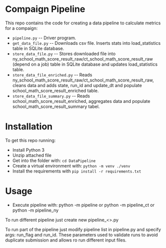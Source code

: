 # Compaign Pipeline

This repo contains the code for creating a data pipeline to calculate metrics for a compaign:

* `pipeline.py` -- Driver program. 
* `get_data_file.py` -- Downloads csv file. Inserts stats into load_statistics table in SQLite database.
* `store_data_file.py` -- Stores downloaded file into ny_school_math_score_result_raw/ct_school_math_score_result_raw (depend on a job) 
  table in SQLite database and updates load_statistics table.
* `store_data_file_enriched.py` -- Reads ny_school_math_score_result_raw/ct_school_math_score_result_raw,
  cleans data and adds state, run_id and update_dt and populate school_math_score_result_enriched table.
* `store_data_file_summary.py` -- Reads school_math_score_result_enriched, aggregates data and populate school_math_score_result_summary tabel.



# Installation

To get this repo running:

* Install Python 3
* Unzip attached file
* Get into the folder with: `cd DataPipeline`
* Create a virtual environment with: `python -m venv ./venv`
* Install the requirements with `pip install -r requirements.txt`


# Usage

* Execute pipeline with:
  python -m pipeline
  or 
  python -m pipeline_ct
  or 
  python -m pipeline_ny

To run different pipeline just create new pipeline_<>.py

To run part of the pipeline just modify pipeline list in pipeline.py and specify args: run_flag and run_id.
These parameters used to validate runs to avoid duplicate submission and allows ro run different input files.